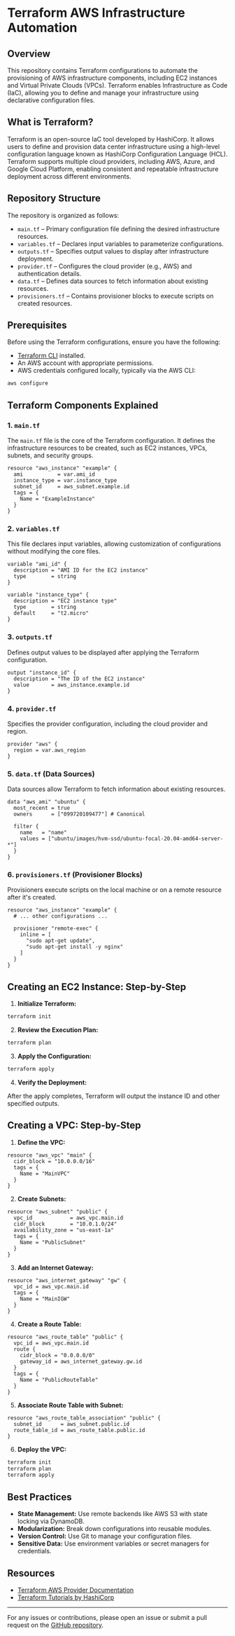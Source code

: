 # Terraform AWS Infrastructure Automation

## Overview

This repository contains Terraform configurations to automate the provisioning of AWS infrastructure components, including EC2 instances and Virtual Private Clouds (VPCs). Terraform enables Infrastructure as Code (IaC), allowing you to define and manage your infrastructure using declarative configuration files.

## What is Terraform?

Terraform is an open-source IaC tool developed by HashiCorp. It allows users to define and provision data center infrastructure using a high-level configuration language known as HashiCorp Configuration Language (HCL). Terraform supports multiple cloud providers, including AWS, Azure, and Google Cloud Platform, enabling consistent and repeatable infrastructure deployment across different environments.

## Repository Structure

The repository is organized as follows:

- `main.tf` – Primary configuration file defining the desired infrastructure resources.
- `variables.tf` – Declares input variables to parameterize configurations.
- `outputs.tf` – Specifies output values to display after infrastructure deployment.
- `provider.tf` – Configures the cloud provider (e.g., AWS) and authentication details.
- `data.tf` – Defines data sources to fetch information about existing resources.
- `provisioners.tf` – Contains provisioner blocks to execute scripts on created resources.

## Prerequisites

Before using the Terraform configurations, ensure you have the following:

- [Terraform CLI](https://developer.hashicorp.com/terraform/downloads) installed.
- An AWS account with appropriate permissions.
- AWS credentials configured locally, typically via the AWS CLI:

```bash
aws configure
```

## Terraform Components Explained

### 1. `main.tf`

The `main.tf` file is the core of the Terraform configuration. It defines the infrastructure resources to be created, such as EC2 instances, VPCs, subnets, and security groups.

```hcl
resource "aws_instance" "example" {
  ami           = var.ami_id
  instance_type = var.instance_type
  subnet_id     = aws_subnet.example.id
  tags = {
    Name = "ExampleInstance"
  }
}
```

### 2. `variables.tf`

This file declares input variables, allowing customization of configurations without modifying the core files.

```hcl
variable "ami_id" {
  description = "AMI ID for the EC2 instance"
  type        = string
}

variable "instance_type" {
  description = "EC2 instance type"
  type        = string
  default     = "t2.micro"
}
```

### 3. `outputs.tf`

Defines output values to be displayed after applying the Terraform configuration.

```hcl
output "instance_id" {
  description = "The ID of the EC2 instance"
  value       = aws_instance.example.id
}
```

### 4. `provider.tf`

Specifies the provider configuration, including the cloud provider and region.

```hcl
provider "aws" {
  region = var.aws_region
}
```

### 5. `data.tf` (Data Sources)

Data sources allow Terraform to fetch information about existing resources.

```hcl
data "aws_ami" "ubuntu" {
  most_recent = true
  owners      = ["099720109477"] # Canonical

  filter {
    name   = "name"
    values = ["ubuntu/images/hvm-ssd/ubuntu-focal-20.04-amd64-server-*"]
  }
}
```

### 6. `provisioners.tf` (Provisioner Blocks)

Provisioners execute scripts on the local machine or on a remote resource after it's created.

```hcl
resource "aws_instance" "example" {
  # ... other configurations ...

  provisioner "remote-exec" {
    inline = [
      "sudo apt-get update",
      "sudo apt-get install -y nginx"
    ]
  }
}
```

## Creating an EC2 Instance: Step-by-Step

1. **Initialize Terraform:**

```bash
terraform init
```

2. **Review the Execution Plan:**

```bash
terraform plan
```

3. **Apply the Configuration:**

```bash
terraform apply
```

4. **Verify the Deployment:**

After the apply completes, Terraform will output the instance ID and other specified outputs.

## Creating a VPC: Step-by-Step

1. **Define the VPC:**

```hcl
resource "aws_vpc" "main" {
  cidr_block = "10.0.0.0/16"
  tags = {
    Name = "MainVPC"
  }
}
```

2. **Create Subnets:**

```hcl
resource "aws_subnet" "public" {
  vpc_id            = aws_vpc.main.id
  cidr_block        = "10.0.1.0/24"
  availability_zone = "us-east-1a"
  tags = {
    Name = "PublicSubnet"
  }
}
```

3. **Add an Internet Gateway:**

```hcl
resource "aws_internet_gateway" "gw" {
  vpc_id = aws_vpc.main.id
  tags = {
    Name = "MainIGW"
  }
}
```

4. **Create a Route Table:**

```hcl
resource "aws_route_table" "public" {
  vpc_id = aws_vpc.main.id
  route {
    cidr_block = "0.0.0.0/0"
    gateway_id = aws_internet_gateway.gw.id
  }
  tags = {
    Name = "PublicRouteTable"
  }
}
```

5. **Associate Route Table with Subnet:**

```hcl
resource "aws_route_table_association" "public" {
  subnet_id      = aws_subnet.public.id
  route_table_id = aws_route_table.public.id
}
```

6. **Deploy the VPC:**

```bash
terraform init
terraform plan
terraform apply
```

## Best Practices

- **State Management:** Use remote backends like AWS S3 with state locking via DynamoDB.
- **Modularization:** Break down configurations into reusable modules.
- **Version Control:** Use Git to manage your configuration files.
- **Sensitive Data:** Use environment variables or secret managers for credentials.

## Resources

- [Terraform AWS Provider Documentation](https://registry.terraform.io/providers/hashicorp/aws/latest/docs)
- [Terraform Tutorials by HashiCorp](https://developer.hashicorp.com/terraform/tutorials)
---

For any issues or contributions, please open an issue or submit a pull request on the [GitHub repository](https://github.com/Abhi-Wathore/terraform.git).
